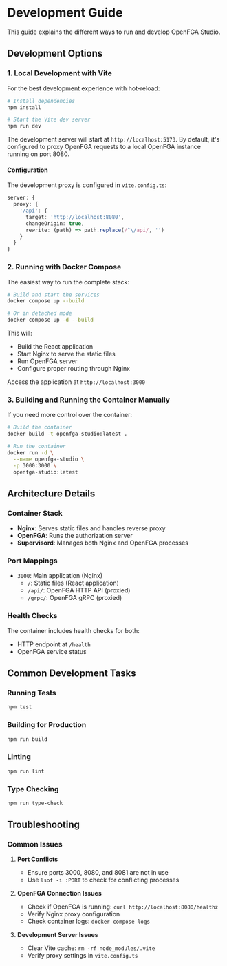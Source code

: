 # Development Guide

This guide explains the different ways to run and develop OpenFGA Studio.

## Development Options

### 1. Local Development with Vite

For the best development experience with hot-reload:

```bash
# Install dependencies
npm install

# Start the Vite dev server
npm run dev
```

The development server will start at `http://localhost:5173`. By default, it's configured to proxy OpenFGA requests to a local OpenFGA instance running on port 8080.

#### Configuration
The development proxy is configured in `vite.config.ts`:
```typescript
server: {
  proxy: {
    '/api': {
      target: 'http://localhost:8080',
      changeOrigin: true,
      rewrite: (path) => path.replace(/^\/api/, '')
    }
  }
}
```

### 2. Running with Docker Compose

The easiest way to run the complete stack:

```bash
# Build and start the services
docker compose up --build

# Or in detached mode
docker compose up -d --build
```

This will:
- Build the React application
- Start Nginx to serve the static files
- Run OpenFGA server
- Configure proper routing through Nginx

Access the application at `http://localhost:3000`

### 3. Building and Running the Container Manually

If you need more control over the container:

```bash
# Build the container
docker build -t openfga-studio:latest .

# Run the container
docker run -d \
  --name openfga-studio \
  -p 3000:3000 \
  openfga-studio:latest
```

## Architecture Details

### Container Stack
- **Nginx**: Serves static files and handles reverse proxy
- **OpenFGA**: Runs the authorization server
- **Supervisord**: Manages both Nginx and OpenFGA processes

### Port Mappings
- `3000`: Main application (Nginx)
  - `/`: Static files (React application)
  - `/api/`: OpenFGA HTTP API (proxied)
  - `/grpc/`: OpenFGA gRPC (proxied)

### Health Checks
The container includes health checks for both:
- HTTP endpoint at `/health`
- OpenFGA service status

## Common Development Tasks

### Running Tests
```bash
npm test
```

### Building for Production
```bash
npm run build
```

### Linting
```bash
npm run lint
```

### Type Checking
```bash
npm run type-check
```

## Troubleshooting

### Common Issues

1. **Port Conflicts**
   - Ensure ports 3000, 8080, and 8081 are not in use
   - Use `lsof -i :PORT` to check for conflicting processes

2. **OpenFGA Connection Issues**
   - Check if OpenFGA is running: `curl http://localhost:8080/healthz`
   - Verify Nginx proxy configuration
   - Check container logs: `docker compose logs`

3. **Development Server Issues**
   - Clear Vite cache: `rm -rf node_modules/.vite`
   - Verify proxy settings in `vite.config.ts`
